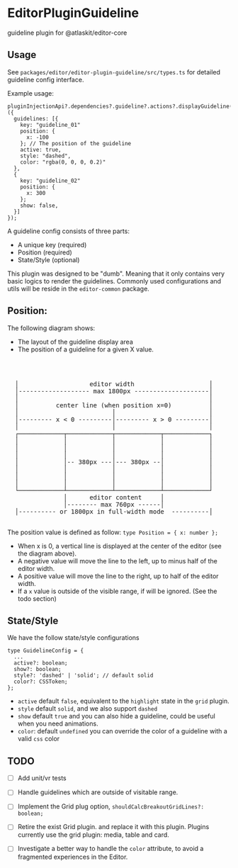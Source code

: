 # EditorPluginGuideline

guideline plugin for @atlaskit/editor-core

## Usage

See `packages/editor/editor-plugin-guideline/src/types.ts` for detailed guideline config interface.

Example usage:

```
pluginInjectionApi?.dependencies?.guideline?.actions?.displayGuideline(view)({
  guidelines: [{
    key: "guideline_01"
    position: {
      x: -100
    }; // The position of the guideline
    active: true,
    style: "dashed",
    color: "rgba(0, 0, 0, 0.2)"
  }, 
  {
    key: "guideline_02"
    position: {
      x: 300
    };
    show: false,
  }]
});
```  

A guideline config consists of three parts:
  - A unique key (required)
  - Position (required)
  - State/Style (optional)

This plugin was designed to be "dumb". Meaning that it only contains very basic logics to render the guidelines. Commonly used configurations and utils will be reside in the `editor-common` package.



## Position:

The following diagram shows:
- The layout of the guideline display area
- The position of a guideline for a given X value.
<pre>



  │                   editor width                    │
  │------------------- max 1800px --------------------│
  │                                                   │
  │          center line (when position x=0)          │
  │                         │                         │
  │--------- x < 0 ---------│--------- x > 0 ---------│
  │                         │                         │
  ┌────────────┬────────────┬────────────┬────────────┐
  │            │            │            │            │
  │            │            │            │            │
  │            │            │            │            │
  │            │-- 380px ---│--- 380px --│            │
  │            │            │            │            │
  │            │            │            │            │
  │            │            │            │            │
  └────────────┴────────────┴────────────┴────────────┘
               │      editor content     │
               │-------- max 760px ------│
  │---------- or 1800px in full-width mode  ----------│
               
</pre>

The position value is defined as follow:
  `type Position = { x: number };`
* When x is 0, a vertical line is displayed at the center of the editor (see the diagram above). 
* A negative value will move the line to the left, up to minus half of the editor width.
* A positive value will move the line to the right, up to half of the editor width.
* If a `x` value is outside of the visible range, if will be ignored. (See the todo section)


## State/Style

We have the follow state/style configurations
```
type GuidelineConfig = {
  ...
  active?: boolean;
  show?: boolean;
  style?: 'dashed' | 'solid'; // default solid
  color?: CSSToken;
};
```

- `active` default `false`, equivalent to the `highlight` state in the `grid` plugin.
- `style` default `solid`, and we also support `dashed`
- `show` default `true` and you can also hide a guideline, could be useful when you need animations.
- `color`: default `undefined` you can override the color of a guideline with a valid `css` color

## TODO
- [ ] Add unit/vr tests
- [ ] Handle guidelines which are outside of visitable range. 
- [ ] Implement the Grid plug option, `shouldCalcBreakoutGridLines?: boolean;`
- [ ] Retire the exist Grid plugin. and replace it with this plugin. Plugins currently use the grid plugin: media, table and card.
- [ ] Investigate a better way to handle the `color` attribute, to avoid a fragmented experiences in the Editor.

